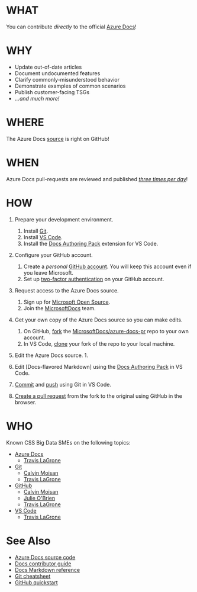 <!--region Link Reference Definitions-->

[Azure Docs]: <https://docs.microsoft.com/azure>
[azure-docs]: <https://github.com/MicrosoftDocs/azure-docs>
[azure-docs-pr]: <https://github.com/MicrosoftDocs/azure-docs-pr>
[CommonMark]: <https://commonmark.org>
[Databricks Docs]: <https://docs.databricks.com>
[databricks-pr]: <https://github.com/MicrosoftDocs/databricks-pr>
[Docs Authoring Pack]: <https://docs.microsoft.com/en-us/contribute/how-to-write-docs-auth-pack>
[Docs contributor guide]: <https://docs.microsoft.com/contribute>
[Docs Markdown]: <https://docs.microsoft.com/en-us/contribute/markdown-reference>
[Docs publishing schedule]: <https://review.docs.microsoft.com/en-us/help/contribute/publishing-schedules#publishing-schedule---azure-docs-pr>
[Docs pull-request review schedule]: <https://review.docs.microsoft.com/en-us/help/contribute/publishing-schedules#pull-request-review-schedule>
[Docs schedules]: <https://review.docs.microsoft.com/en-us/help/contribute/publishing-schedules> "Docs pull-request review and publishing schedules"
[Git]: <https://git-scm.com>
[Git Docs]: <https://git-scm.com/doc>
[Git for Windows]: <https://git-scm.com/download/win>
[GitHub]: <https://github.com>
[GitHub Docs]: <https://help.github.com>
[GitHub Markdown]: <https://help.github.com/en/github/writing-on-github/basic-writing-and-formatting-syntax>
[MarkDig]: <https://github.com/lunet-io/markdig#markdig---->
[Markdown]: <https://guides.github.com/features/mastering-markdown>
[Microsoft GitHub]: <https://repos.opensource.microsoft.com>
[Microsoft Open Source]: <https://opensource.microsoft.com>
[MicrosoftDocs]: <https://github.com/MicrosoftDocs>
[VS Code]: <https://code.visualstudio.com>
[VS Code Docs]: <https://code.visualstudio.com/docs>

<!--endregion-->

# WHAT

You can contribute _directly_ to the official [Azure Docs]!

# WHY

- Update out-of-date articles
- Document undocumented features
- Clarify commonly-misunderstood behavior
- Demonstrate examples of common scenarios
- Publish customer-facing TSGs
- _...and much more!_

# WHERE

The Azure Docs [source][azure-docs-pr] is right on GitHub!

# WHEN

Azure Docs pull-requests are reviewed and published _[three times per day][Docs schedules]_!

# HOW

1. Prepare your development environment.
   1. Install [Git](https://git-scm.com/download).
   1. Install [VS Code].
   1. Install the [Docs Authoring Pack] extension for VS Code.
1. Configure your GitHub account.
   1. Create a _personal_ [GitHub account](https://docs.microsoft.com/en-us/contribute/get-started-setup-github). You will keep this account even if you leave Microsoft.
   1. Set up [two-factor authentication](https://help.github.com/en/github/authenticating-to-github/configuring-two-factor-authentication) on your GitHub account.
1. Request access to the Azure Docs source.
   1. Sign up for [Microsoft Open Source](https://repos.opensource.microsoft.com).
   1. Join the [MicrosoftDocs](https://repos.opensource.microsoft.com/MicrosoftDocs) team.
1. Get your own copy of the Azure Docs source so you can make edits.
   1. On GitHub, [fork](https://guides.github.com/activities/forking/) the [MicrosoftDocs/azure-docs-pr][azure-docs-pr] repo to your own account.
   1. In VS Code, [clone](https://code.visualstudio.com/docs/editor/versioncontrol#_cloning-a-repository) your fork of the repo to your local machine.
1. Edit the Azure Docs source.
   1. 

1. Edit [Docs-flavored Markdown] using the [Docs Authoring Pack] in VS Code.
1. [Commit](https://code.visualstudio.com/docs/editor/versioncontrol#_commit) and [push](https://code.visualstudio.com/docs/editor/versioncontrol#_remotes) using Git in VS Code.
1. [Create a pull request](https://help.github.com/en/github/collaborating-with-issues-and-pull-requests/creating-a-pull-request) from the fork to the original using GitHub in the browser.

# WHO

Known CSS Big Data SMEs on the following topics:

[Calvin Moisan]: <https://who/is/camoisan>
[Julie O'Brien]: <https://who/is/juobrie>
[Travis LaGrone]: <https://who/is/trlagron>

- [Azure Docs][Docs contributor guide]
  - [Travis LaGrone]
- [Git][Git Docs]
  - [Calvin Moisan]
  - [Travis LaGrone]
- [GitHub][GitHub Docs]
  - [Calvin Moisan]
  - [Julie O'Brien]
  - [Travis LaGrone]
- [VS Code]
  - [Travis LaGrone]

# See Also

- [Azure Docs source code][azure-docs-pr]
- [Docs contributor guide]
- [Docs Markdown reference][Docs Markdown]
- [Git cheatsheet](https://github.github.com/training-kit/downloads/github-git-cheat-sheet)
- [GitHub quickstart](https://help.github.com/en/github/getting-started-with-github/quickstart)
